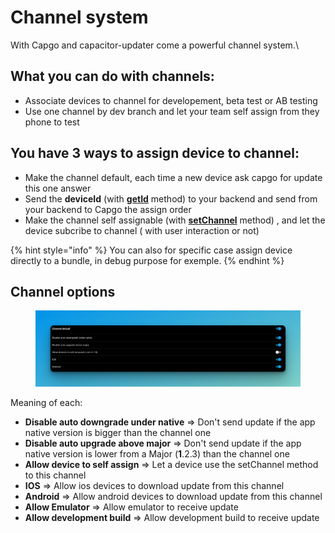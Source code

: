 # Channel system

With Capgo and capacitor-updater come a powerful channel system.\


## What you can do with channels:

* Associate devices to channel for developement, beta test or AB testing
* Use one channel by dev branch and let your team self assign from they phone to test



## You have 3 ways to assign device to channel:

* Make the channel default, each time a new device ask capgo for update this one answer
* Send the **deviceId** (with [**getId**](https://docs.capgo.app/plugin/api#getid) method) to your backend and send from your backend to Capgo the assign order
* Make the channel self assignable (with [**setChannel**](https://docs.capgo.app/plugin/api#setchannel) method) , and let the device subcribe to channel ( with user interaction or not)

{% hint style="info" %}
You can also for specific case assign device directly to a bundle, in debug purpose for exemple.
{% endhint %}

## Channel options

<figure><img src="../.gitbook/assets/image.png" alt=""><figcaption></figcaption></figure>

Meaning of each:

* **Disable auto downgrade under native** => Don't send update if the app native version is bigger than the channel one
* **Disable auto upgrade above major** => Don't send update if the app native version is lower from a Major (**1**.2.3) than the channel one
* **Allow device to self assign** => Let a device use the setChannel method to this channel
* **IOS** => Allow ios devices to download update from this channel
* **Android** => Allow android devices to download update from this channel
* **Allow Emulator** => Allow emulator to receive update
* **Allow development build** => Allow development build to receive update

